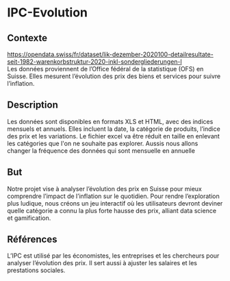 # IPC-Evolution
## Contexte
https://opendata.swiss/fr/dataset/lik-dezember-2020100-detailresultate-seit-1982-warenkorbstruktur-2020-inkl-sondergliederungen-l  
Les données proviennent de l’Office fédéral de la statistique (OFS) en Suisse. Elles mesurent l’évolution des prix des biens et services pour suivre l’inflation.  

## Description
Les données sont disponibles en formats XLS et HTML, avec des indices mensuels et annuels. Elles incluent la date, la catégorie de produits, l’indice des prix et les variations.
Le fichier excel va être réduit en taille en enlevant les catégories que l'on ne souhaite pas explorer. Aussis nous allons changer la fréquence des données qui sont mensuelle en annuelle

## But
Notre projet vise à analyser l’évolution des prix en Suisse pour mieux comprendre l’impact de l’inflation sur le quotidien. Pour rendre l’exploration plus ludique, nous créons un jeu interactif où les utilisateurs devront deviner quelle catégorie a connu la plus forte hausse des prix, alliant data science et gamification.

## Références
L’IPC est utilisé par les économistes, les entreprises et les chercheurs pour analyser l’évolution des prix. Il sert aussi à ajuster les salaires et les prestations sociales.
